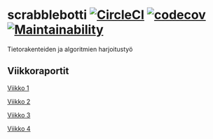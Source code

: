 # scrabblebotti [![CircleCI](https://circleci.com/gh/Haimis/scrabblebotti.svg?style=shield)](https://circleci.com/gh/Haimis/scrabblebotti) [![codecov](https://codecov.io/gh/Haimis/scrabblebotti/branch/master/graph/badge.svg)](https://codecov.io/gh/Haimis/scrabblebotti) [![Maintainability](https://api.codeclimate.com/v1/badges/b09b6a98c0b501675976/maintainability)](https://codeclimate.com/github/Haimis/scrabblebotti/maintainability)
Tietorakenteiden ja algoritmien harjoitustyö

## Viikkoraportit

[Viikko 1](https://github.com/Haimis/scrabblebotti/blob/master/dokumentaatio/viikkoraportit/viikkoraportti_1.md)

[Viikko 2](https://github.com/Haimis/scrabblebotti/blob/master/dokumentaatio/viikkoraportit/viikkoraportti_2.md)

[Viikko 3](https://github.com/Haimis/scrabblebotti/blob/master/dokumentaatio/viikkoraportit/viikkoraportti_3.md)

[Viikko 4](https://github.com/Haimis/scrabblebotti/blob/master/dokumentaatio/viikkoraportit/viikkoraportti_4.md)
